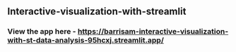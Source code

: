## Interactive-visualization-with-streamlit

### View the app here - https://barrisam-interactive-visualization-with-st-data-analysis-95hcxj.streamlit.app/
